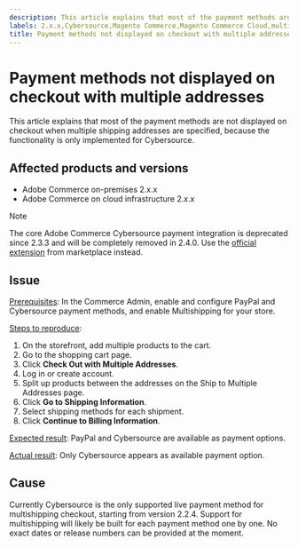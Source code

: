 ```yaml
---
description: This article explains that most of the payment methods are not displayed on checkout when multiple shipping addresses are specified, because the functionality is only implemented for Cybersource.
labels: 2.x.x,Cybersource,Magento Commerce,Magento Commerce Cloud,multishipping,payments,troubleshooting,Adobe Commerce,cloud infrastructure,on-premises
title: Payment methods not displayed on checkout with multiple addresses
---
```


# Payment methods not displayed on checkout with multiple addresses

This article explains that most of the payment methods are not displayed on checkout when multiple shipping addresses are specified, because the functionality is only implemented for Cybersource.

## Affected products and versions

* Adobe Commerce on-premises 2.x.x
* Adobe Commerce on cloud infrastructure 2.x.x

>[!NOTE]
>
>The core Adobe Commerce Cybersource payment integration is deprecated since 2.3.3 and will be completely removed in 2.4.0. Use the [official extension](https://marketplace.magento.com/cybersource-global-payment-management.html) from marketplace instead.

## Issue

<ins>Prerequisites</ins>: In the Commerce Admin, enable and configure PayPal and Cybersource payment methods, and enable Multishipping for your store.

<ins>Steps to reproduce</ins>:

1. On the storefront, add multiple products to the cart.
1. Go to the shopping cart page.
1. Click **Check Out with Multiple Addresses**.
1. Log in or create account.
1. Split up products between the addresses on the Ship to Multiple Addresses page.
1. Click **Go to Shipping Information**.
1. Select shipping methods for each shipment.
1. Click **Continue to Billing Information**.

<ins>Expected result</ins>: PayPal and Cybersource are available as payment options.

<ins>Actual result</ins>: Only Cybersource appears as available payment option.

## Cause

Currently Cybersource is the only supported live payment method for multishipping checkout, starting from version 2.2.4. Support for multishipping will likely be built for each payment method one by one. No exact dates or release numbers can be provided at the moment.
